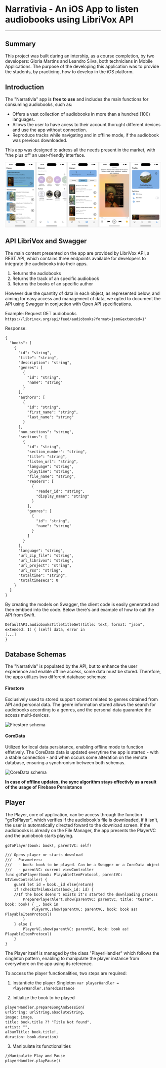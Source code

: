 # Narrativia - An iOS App to listen audiobooks using LibriVox API
---    

## Summary
This project was built during an intership, as a course completion, by two developers: Gloria Martins and Leandro Silva, both technicians in Mobile Applications. The purpose of the developing this application was to provide the students, by practicing, how to develop in the iOS platform.

## Introduction
The "Narrativia" app is **free to use** and includes the main functions for consuming audiobooks, such as:
* Offers a vast collection of audiobooks in more than a hundred (100) languages.
* Allows the user to have acess to their account thorught different devices and use the app without connection.
* Reproduce tracks while navigating and in offline mode, if the audiobook was previous downloaded.

This app was designed to adress all the needs present in the market, with "the plus of" an user-friendly interface.

![App example](docs/mobile-app.png "App example")


## API LibriVox and Swagger
The main content presented on the app are provided by LibriVox API, a REST API, which contains three endpoints available for developers to integrate the audiobooks into their apps.
1. Returns the audiobooks 
2. Returns the track of an specific audiobook
3. Returns the books of an specific author 

However due the quantity of data in each object, as represented below, and aiming for easy access and management of data, we opted to document the API using Swagger in conjuction with Open API specifications.

Example: Request GET audiobooks 
`https://librivox.org/api/feed/audiobooks?format=json&extended=1'`

Response:
```
{
  "books": [
    {
      "id": "string",
      "title": "string",
      "description": "string",
      "genres": [
        {
          "id": "string",
          "name": "string"
        }
      ],
      "authors": [
        {
          "id": "string",
          "first_name": "string",
          "last_name": "string"
        }
      ],
      "num_sections": "string",
      "sections": [
        {
          "id": "string",
          "section_number": "string",
          "title": "string",
          "listen_url": "string",
          "language": "string",
          "playtime": "string",
          "file_name": "string",
          "readers": [
            {
              "reader_id": "string",
              "display_name": "string"
            }
          ],
          "genres": [
            {
              "id": "string",
              "name": "string"
            }
          ]
        }
      ],
      "language": "string",
      "url_zip_file": "string",
      "url_librivox": "string",
      "url_project": "string",
      "url_rss": "string",
      "totaltime": "string",
      "totaltimesecs": 0
    }
  ]
}
```
By creating the models on Swagger, the client code is easily generated and then embbed into the code. Below there's and example of how to call the API from Swift.
```
DefaultAPI.audiobooksTitletitleGet(title: text, format: "json", extended: 1) { [self] data, error in
[...]
}
```

## Database Schemas
The "Narrativia" is populated by the API, but to enhance the user experience and enable offline access, some data must be stored. Therefore, the apps utilizes two different database schemas:

#### Firestore
Exclusively used to stored support content related to genres obtained from API and personal data.
The genre information stored allows the search for audiobooks according to a genres, and the personal data guarantee the access multi-devices.

![Firestore schema](docs/databaseSchema-firestore "Firestore Schema")

#### CoreData
Utilized for local data persistance, enabling offline mode to function effetivaly. The CoreData data is updated everytime the app is started - with a stable connection - and when occurs some alteration on the remote database, ensuring a synchronism between both schemas.

![CoreData schema](docs/databaseSchema-coreData "CoreData Schema")

**In case of offline updates, the sync algorithm stays effectivly as a result of the usage of Firebase Persistance**

## Player
The Player, core of application, can be access through the function "goToPlayer", which verifies if the audiobook's file is downloaded, if it isn't, the user is automatically directed foward to the download screen. If the audiobooks is already on the File Manager, the app presents the PlayerVC and the audiobook starts playing.

`goToPlayer(book: book!, parentVC: self)`

```
/// Opens player or starts download
/// - Parameters:
///   - book: book to be played. Can be a Swagger or a CoreData object 
///   - parentVC: current viewController
func goToPlayer(book: PlayableItemProtocol, parentVC: UIViewController) {
    guard let id = book._id else{return}
    if !checkIfFileExists(book_id: id) {
    //If the book doens't exists it's started the downloading process
        PreparePlayerAlert.show(parentVC: parentVC, title: "teste", book: book) { _, book in
            PlayerVC.show(parentVC: parentVC, book: book as! PlayableItemProtocol)
        }
    } else {
        PlayerVC.show(parentVC: parentVC, book: book as! PlayableItemProtocol)
    }
}
```
The Player itself is managed by the class "PlayerHandler" which follows the singleton pattern, enabling to manipulate the player instance from everywhere on the app using its reference.

To access the player functionalities, two steps are required:

1. Instantiete the player Singleton
`var playerHandler = PlayerHandler.sharedInstance`

2. Initialize the book to be played
```      
playerHandler.prepareSongAndSession(
urlString: urlString.absoluteString,
image: image,
title: book.title ?? "Title Not found",
artist: "",
albumTitle: book.title!,
duration: book.duration)
```

3. Manipulate its functionalities
```
//Manipulate Play and Pause
playerHandler.playPause()



```


